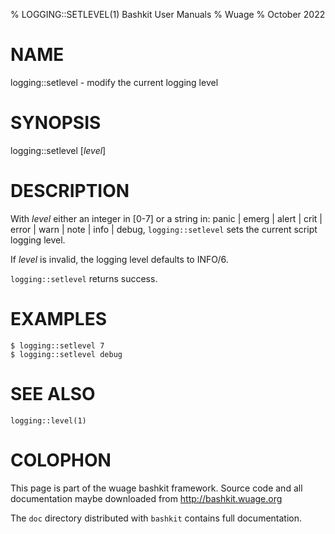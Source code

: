 % LOGGING::SETLEVEL(1) Bashkit User Manuals
% Wuage
% October 2022

# NAME

logging::setlevel - modify the current logging level

# SYNOPSIS

logging::setlevel [*level*]

# DESCRIPTION

With *level* either an integer in [0-7] or a string in:
  panic | emerg | alert | crit | error | warn | note | info | debug,
`logging::setlevel` sets the current script logging level.

If *level* is invalid, the logging level defaults to INFO/6.

`logging::setlevel` returns success.

# EXAMPLES

    $ logging::setlevel 7
    $ logging::setlevel debug

# SEE ALSO

`logging::level(1)`

# COLOPHON
This page is part of the wuage bashkit framework. Source code and all
documentation maybe downloaded from <http://bashkit.wuage.org>

The `doc` directory distributed with `bashkit` contains full documentation.
